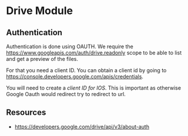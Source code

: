 # Drive Module

## Authentication
Authentication is done using OAUTH.
We require the https://www.googleapis.com/auth/drive.readonly scope to be able to list and get a preview of the files.

For that you need a client ID. You can obtain a client id by going to https://console.developers.google.com/apis/credentials. 

You will need to create a *client ID for IOS*. This is important as otherwise Google Oauth would redirect try to redirect to url.

## Resources
- https://developers.google.com/drive/api/v3/about-auth
